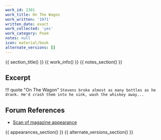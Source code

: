 ```yaml
---
work_id: 2301
work_title: On The Wagon
work_written: '1971'
written_date: exact
work_collected: 'yes'
work_category: Poem
notes: null
icon: material/book
alternate_versions: []
---
```


{{ section_title() }}
{{ work_info() }}
{{ notes_section() }}
## Excerpt
!!! quote "On The Wagon"
    ```
    Stevens broke almost as many bottles
    as he drank.
    He'd crash them into he sink,
    wash the whiskey away...
    ```

## Forum References
- [Scan of magazine appearance](https://bukowskiforum.com/threads/hearse-17.11313/)

{{ appearances_section() }}
{{ alternate_versions_section() }}